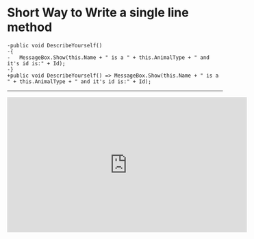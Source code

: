 ﻿# Short Way to Write a single line method 

```csdiff
-public void DescribeYourself()
-{
-   MessageBox.Show(this.Name + " is a " + this.AnimalType + " and it's id is:" + Id);
-}
+public void DescribeYourself() => MessageBox.Show(this.Name + " is a " + this.AnimalType + " and it's id is:" + Id); 
```
---
<iframe width="560" height="315" src="https://www.youtube.com/embed/7FtYDnRnbg8?list=PL1DEQjXG2xnKI3TL-gsy91eXbh3ytOt6h" frameborder="0" allowfullscreen></iframe>

